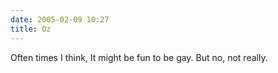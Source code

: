 ```yaml
---
date: 2005-02-09 10:27
title: Oz
---
```

Often times I think,
It might be fun to be gay.
But no, not really.
